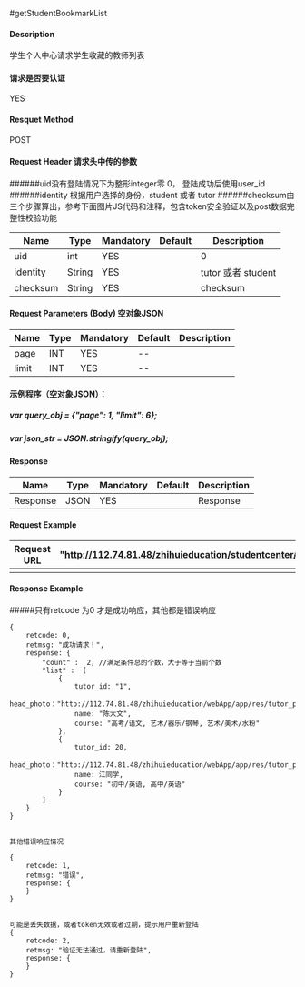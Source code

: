 #getStudentBookmarkList
#### Description
学生个人中心请求学生收藏的教师列表

#### 请求是否要认证
YES

#### Resquet Method
POST


#### Request Header 请求头中传的参数
######uid没有登陆情况下为整形integer零 0， 登陆成功后使用user_id
######identity 根据用户选择的身份，student 或者 tutor
######checksum由三个步骤算出，参考下面图片JS代码和注释，包含token安全验证以及post数据完整性校验功能

| Name | Type | Mandatory | Default | Description |
| -- | -- | -- | -- | -- |
| uid | int | YES |  | 0 |
| identity    | String | YES |  | tutor 或者 student|
| checksum    | String | YES |  | checksum|


#### Request Parameters (Body) 空对象JSON

| Name | Type | Mandatory | Default | Description |
| -- | -- | -- | -- | -- |
| page | INT | YES | -- |  |
| limit | INT | YES | -- |  |
####  示例程序（空对象JSON）：
#####   var query_obj = {"page": 1, "limit": 6};
#####   var json_str = JSON.stringify(query_obj);



#### Response
| Name | Type | Mandatory | Default | Description |
| -- | -- | -- | -- | -- |
| Response | JSON | YES| | Response |


#### Request Example

|Request URL | "http://112.74.81.48/zhihuieducation/studentcenter/getStudentBookmarkList" |
| --| -- |
| | |

#### Response Example

#####只有retcode 为0 才是成功响应，其他都是错误响应
```
{
    retcode: 0, 
    retmsg: "成功请求！",
    response: {
        "count" :  2, //满足条件总的个数，大于等于当前个数
        "list" :  [
            {
                tutor_id: "1",
                head_photo："http://112.74.81.48/zhihuieducation/webApp/app/res/tutor_photo/6.jpg”,
                name: "陈大文",
                course: "高考/语文, 艺术/器乐/钢琴, 艺术/美术/水粉"
            },
            {
                tutor_id: 20,
                head_photo："http://112.74.81.48/zhihuieducation/webApp/app/res/tutor_photo/gd2.jpg",
                name: 江同学,
                course: "初中/英语, 高中/英语"
            }
        ]
    }
}


其他错误响应情况

{
    retcode: 1, 
    retmsg: "错误",
    response: {
    }
}


可能是丢失数据，或者token无效或者过期，提示用户重新登陆
{
    retcode: 2, 
    retmsg: "验证无法通过，请重新登陆",
    response: {
    }
}
```



